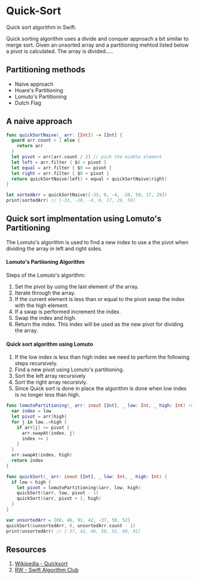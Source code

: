 # Quick-Sort

Quick sort algorithm in Swift. 

Quick sorting algorithm uses a divide and conquer approach a bit similar to merge sort. Given an unsorted array and a partitioning mehtod listed below a pivot is calculated. The array is divided.....

## Partitioning methods 

* Naive approach
* Hoare's Partitioning
* Lomuto's Partitioning
* Dutch Flag 

## A naive approach 

```swift 
func quickSortNaive(_ arr: [Int]) -> [Int] {
  guard arr.count > 1 else {
    return arr
  }
  let pivot = arr[arr.count / 2] // pick the middle element
  let left = arr.filter { $0 < pivot }
  let equal = arr.filter { $0 == pivot }
  let right = arr.filter { $0 > pivot }
  return quickSortNaive(left) + equal + quickSortNaive(right)
}

let sortedArr = quickSortNaive([-33, 0, -4, -20, 59, 17, 29]) 
print(sortedArr) // [-33, -20, -4, 0, 17, 29, 59]
```

## Quick sort implmentation using Lomuto's Partitioning 

The Lomuto's algorithm is used to find a new index to use a the pivot when dividing the array in left and right sides. 

#### Lomuto's Partiioning Algorithm

Steps of the Lomuto's algorithm: 

1. Set the pivot by using the last element of the array. 
2. Iterate through the array. 
3. If the current element is less than or equal to the pivot swap the index with the high element. 
4. If a swap is performed increment the index. 
5. Swap the index and high. 
6. Return the index. This index will be used as the new pivot for dividing the array. 

#### Quick sort algorithm using Lomuto

1. If the low index is less than high index we need to perform the following steps recursively. 
2. Find a new pivot using Lomuto's partitioning. 
3. Sort the left array recursively 
4. Sort the right array recursivly. 
5. Since Quick sort is done in place the algorithm is done when low index is no longer less than high. 


```swift 
func lomutoPartitioning(_ arr: inout [Int], _ low: Int, _ high: Int) -> Int {
  var index = low
  let pivot = arr[high]
  for j in low..<high {
    if arr[j] <= pivot {
      arr.swapAt(index, j)
      index += 1
    }
  }
  arr.swapAt(index, high)
  return index
}

func quickSort(_ arr: inout [Int], _ low: Int, _ high: Int) {
  if low < high {
    let pivot = lomutoPartitioning(&arr, low, high)
    quickSort(&arr, low, pivot - 1)
    quickSort(&arr, pivot + 1, high)
  }
}

var unsortedArr = [68, 46, 91, 42, -37, 50, 52]
quickSort(&unsortedArr, 0, unsortedArr.count - 1)
print(unsortedArr) // [-37, 42, 46, 50, 52, 68, 91]
```

## Resources 

1. [Wikipedia - Quicksort](https://en.wikipedia.org/wiki/Quicksort)
1. [RW - Swift Algorithm Club](https://github.com/raywenderlich/swift-algorithm-club/tree/master/Quicksort)
